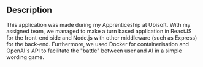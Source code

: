 ## Description
This application was made during my Apprenticeship at Ubisoft. With my assigned team, we managed to make a turn based application in ReactJS for the front-end side and Node.js with other middleware (such as Express) for the back-end. Furthermore, we used Docker for containerisation and OpenAI's API to facilitate the "battle" between user and AI in a simple wording game.

